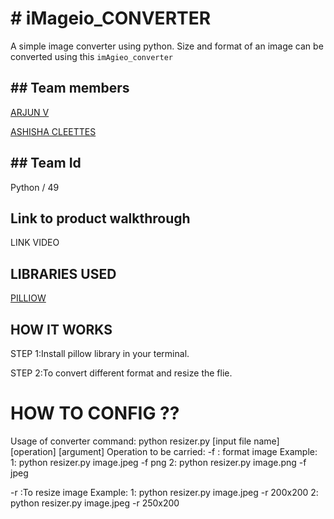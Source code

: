 #  # iMageio_CONVERTER


A simple image converter using python. Size and format of an image can be converted using this ```imAgieo_converter```

## ## Team members

[ARJUN V](https://github.com/arjunvaradiyill)


[ASHISHA CLEETTES](https://github.com/AshishaCleettes)

##  ## Team Id

Python / 49

## Link to product walkthrough

LINK VIDEO

## LIBRARIES USED

[PILLIOW](https://pypi.org/project/Pillow/)

## HOW IT WORKS

STEP 1:Install pillow library in your terminal.

STEP 2:To convert different format and resize the flie.



# HOW TO CONFIG ??

Usage of converter
command:
python resizer.py [input file name] [operation] [argument]
Operation to be carried: 
-f : format image
Example:
1: python resizer.py image.jpeg -f png 
2: python resizer.py image.png -f jpeg 

-r :To resize image
Example:
1: python resizer.py image.jpeg -r 200x200 
2: python resizer.py image.jpeg -r 250x200 


